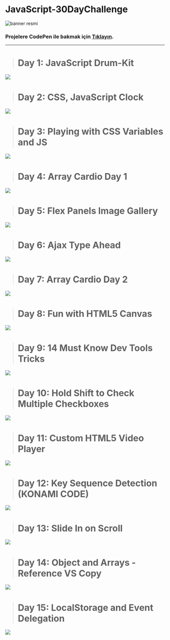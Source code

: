 # JavaScript-30DayChallenge

![banner resmi](https://github.com/MelisaAtaseven/JavaScript-30DayChallenge/blob/master/01-javascript-drum-kit/JavaScript30.png)
### Projelere CodePen ile bakmak için [Tıklayın]( https://codepen.io/atasevenmelisa).
---
># Day 1: JavaScript Drum-Kit
![](https://github.com/MelisaAtaseven/JavaScript-30DayChallenge/blob/master/01-javascript-drum-kit/drum-kit.png)

># Day 2: CSS, JavaScript Clock
![](https://github.com/MelisaAtaseven/JavaScript-30DayChallenge/blob/master/02-css-js-clock/clock.png )

># Day 3: Playing with CSS Variables and JS
![](https://github.com/MelisaAtaseven/JavaScript-30DayChallenge/blob/master/03-css-veriables-js/css-veriables-js.png)

># Day 4: Array Cardio Day 1
![](https://github.com/MelisaAtaseven/JavaScript-30DayChallenge/blob/master/04-array-cardio-day-1/ArrayCardio.png)

># Day 5: Flex Panels Image Gallery
![](https://github.com/MelisaAtaseven/JavaScript-30DayChallenge/blob/master/05-flex-panel-gallery/flexgallery.png)

># Day 6: Ajax Type Ahead
![]( https://github.com/MelisaAtaseven/JavaScript-30DayChallenge/blob/master/06-ajax-type-ahead/ajax-type-ahead.png)

># Day 7: Array Cardio Day 2
![](  https://github.com/MelisaAtaseven/JavaScript-30DayChallenge/blob/master/07-array-cardio-day-2/array-cardio-day-2.png)

># Day 8: Fun with HTML5 Canvas
![](  https://github.com/MelisaAtaseven/JavaScript-30DayChallenge/blob/master/08-fun-with-html-canvas/canvas.png)

># Day 9: 14 Must Know Dev Tools Tricks
![]( https://github.com/MelisaAtaseven/JavaScript-30DayChallenge/blob/master/09-dev-tools-tricks/tools.png)

># Day 10: Hold Shift to Check Multiple Checkboxes
![]( https://github.com/MelisaAtaseven/JavaScript-30DayChallenge/blob/master/10-hold-shift-check-checkboxes/checkboxes.png)

># Day 11: Custom HTML5 Video Player
![]( https://github.com/MelisaAtaseven/JavaScript-30DayChallenge/blob/master/11-custom-video-player/image%2014.png )

># Day 12: Key Sequence Detection (KONAMI CODE)
![]( https://github.com/MelisaAtaseven/JavaScript-30DayChallenge/blob/master/12-key-sequence-detection/image%2013.png  )

># Day 13: Slide In on Scroll
![]( https://github.com/MelisaAtaseven/JavaScript-30DayChallenge/blob/master/13-slide-in-on-scroll/image%2015.png  )

># Day 14: Object and Arrays - Reference VS Copy
![]( https://github.com/MelisaAtaseven/JavaScript-30DayChallenge/blob/master/14-js-references-copying/image%2017.png  )

># Day 15: LocalStorage and Event Delegation
![]( https://github.com/MelisaAtaseven/JavaScript-30DayChallenge/blob/master/15-local-storage/image%2017.png  )

># 
![](   )


